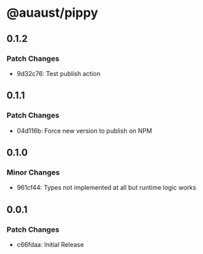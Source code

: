# @auaust/pippy

## 0.1.2

### Patch Changes

- 9d32c76: Test publish action

## 0.1.1

### Patch Changes

- 04d116b: Force new version to publish on NPM

## 0.1.0

### Minor Changes

- 961cf44: Types not implemented at all but runtime logic works

## 0.0.1

### Patch Changes

- c66fdaa: Initial Release
